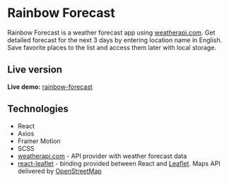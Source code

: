 # Rainbow Forecast

Rainbow Forecast is a weather forecast app using [weatherapi.com](https://www.weatherapi.com/). Get detailed forecast for the next 3 days by entering location name in English. Save favorite places to the list and access them later with local storage.

## Live version

**Live demo:** [rainbow-forecast](https://rainbow-forecast.netlify.app/)

## Technologies

- React
- Axios
- Framer Motion
- SCSS
- [weatherapi.com](https://www.weatherapi.com/) - API provider with weather forecast data
- [react-leaflet](https://react-leaflet.js.org/) - binding provided between React and [Leaflet](https://leafletjs.com/). Maps API delivered by [OpenStreetMap](https://wiki.openstreetmap.org/wiki/API)
